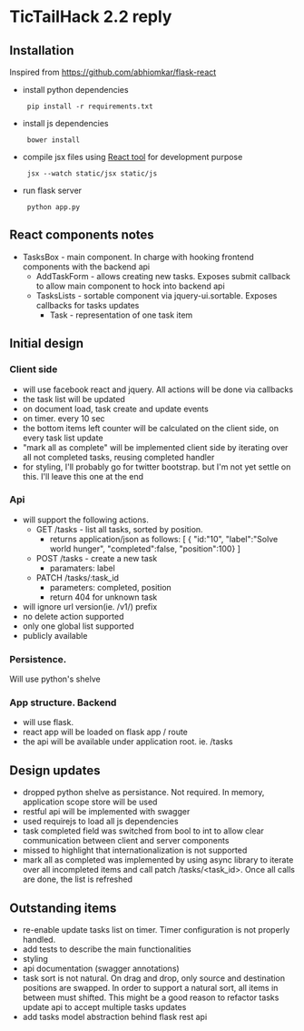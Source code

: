 # TicTailHack 2.2 reply

## Installation
Inspired from https://github.com/abhiomkar/flask-react

 * install python dependencies

        pip install -r requirements.txt

 * install js dependencies

        bower install

 * compile jsx files using [React tool](http://facebook.github.io/react/docs/tooling-integration.html#productionizing-precompiled-jsx) for development purpose

        jsx --watch static/jsx static/js

 * run flask server

        python app.py


## React components notes
 - TasksBox - main component. In charge with hooking frontend components with the backend api
   - AddTaskForm - allows creating new tasks. Exposes submit callback to allow main component to hock into backend api
   - TasksLists - sortable component via jquery-ui.sortable. Exposes callbacks for tasks updates
     - Task - representation of one task item


## Initial design

### Client side
  - will use facebook react and jquery. All actions will be done via callbacks
  - the task list will be updated
  - on document load, task create and update events
  - on timer. every 10 sec
  - the bottom items left counter will be calculated on the client side, on every task list update
  - "mark all as complete" will be implemented client side by iterating over all not completed tasks, reusing completed handler
  - for styling, I'll probably go for twitter bootstrap. but I'm not yet settle on this. I'll leave this one at the end


### Api
  - will support the following actions.
    - GET /tasks - list all tasks, sorted by position.
      - returns application/json as follows: [ { "id:"10", "label":"Solve world hunger", "completed":false, "position":100} ]
    - POST /tasks - create a new task
      - paramaters: label
    - PATCH /tasks/:task_id
      - parameters: completed, position
      - return 404 for unknown task
  - will ignore url version(ie. /v1/) prefix
  - no delete action supported
  - only one global list supported
  - publicly available


### Persistence.
Will use python's shelve


### App structure. Backend
 - will use flask.
 - react app will be loaded on flask app / route
 - the api will be available under application root. ie. /tasks


## Design updates
 - dropped python shelve as persistance. Not required. In memory, application scope store will be used
 - restful api will be implemented with swagger
 - used requirejs to load all js dependencies
 - task completed field was switched from bool to int to allow clear communication between client and server components
 - missed to highlight that internationalization is not supported
 - mark all as completed was implemented by using async library to iterate over all incompleted items
 and call patch /tasks/<task_id>. Once all calls are done, the list is refreshed


## Outstanding items
 - re-enable update tasks list on timer. Timer configuration is not properly handled.
 - add tests to describe the main functionalities
 - styling
 - api documentation (swagger annotations)
 - task sort is not natural. On drag and drop, only source and destination positions are swapped.
 In order to support a natural sort, all items in between must shifted. This might be a good reason
 to refactor tasks update api to accept multiple tasks updates
 - add tasks model abstraction behind flask rest api